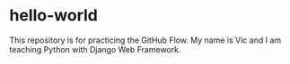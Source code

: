# hello-world
This repository is for practicing the GitHub Flow.
My name is Vic and I am teaching Python with Django Web Framework.

